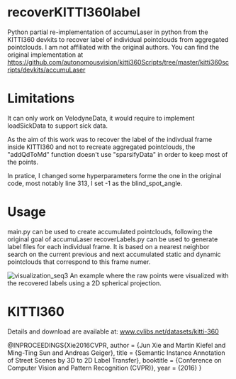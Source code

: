 # recoverKITTI360label

Python partial re-implementation of accumuLaser in python from the KITTI360 devkits to recover label of individual pointclouds from aggregated pointclouds. I am not affiliated with the original authors.
You can find the original implementation at https://github.com/autonomousvision/kitti360Scripts/tree/master/kitti360scripts/devkits/accumuLaser

# Limitations

It can only work on VelodyneData, it would require to implement loadSickData to support sick data.

As the aim of this work was to recover the label of the indivdual frame inside KITTI360 and not to recreate aggregated pointclouds, the "addQdToMd" function doesn't use "sparsifyData" in order to keep most of the points.

In pratice, I changed some hyperparameters forme the one in the original code, most notably line 313, I set -1 as the blind_spot_angle.

# Usage 

main.py can be used to create accumulated pointclouds, following the original goal of accumuLaser
recoverLabels.py can be used to generate label files for each individual frame. It is based on a nearest neighbor search on the current previous and next accumulated static and dynamic pointclouds that correspond to this frame numer.

![visualization_seq3](https://user-images.githubusercontent.com/94064424/146905067-fd462f84-40ac-4c54-91a1-aa543d324dc2.gif)
An example where the raw points were visualized with the recovered labels using a 2D spherical projection.

# KITTI360

Details and download are available at: www.cvlibs.net/datasets/kitti-360

@INPROCEEDINGS{Xie2016CVPR,
author = {Jun Xie and Martin Kiefel and Ming-Ting Sun and Andreas Geiger},
title = {Semantic Instance Annotation of Street Scenes by 3D to 2D Label Transfer},
booktitle = {Conference on Computer Vision and Pattern Recognition (CVPR)},
year = {2016}
}
